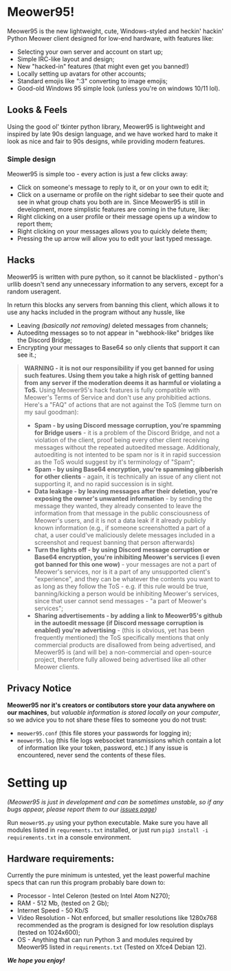 # Meower95!
Meower95 is the new lightweight, cute, Windows-styled and heckin' hackin' Python Meower client designed for low-end hardware, with features like:
* Selecting your own server and account on start up;
* Simple IRC-like layout and design;
* New "hacked-in" features (that might even get you banned!)
* Locally setting up avatars for other accounts;
* Standard emojis like ":3" converting to image emojis;
* Good-old Windows 95 simple look (unless you're on windows 10/11 lol).
## Looks & Feels
Using the good ol' tkinter python library, Meower95 is lightweight and inspired by late 90s design language, and we have worked hard to make it look as nice and fair to 90s designs, while providing modern features.
### Simple design
Meower95 is simple too - every action is just a few clicks away:
* Click on someone's message to reply to it, or on your own to edit it;
* Click on a username or profile on the right sidebar to see their quote and see in what group chats you both are in.
Since Meower95 is still in development, more simplistic features are coming in the future, like:
* Right clicking on a user profile or their message opens up a window to report them;
* Right clicking on your messages allows you to quickly delete them;
* Pressing the up arrow will allow you to edit your last typed message.
## Hacks
Meower95 is written with pure python, so it cannot be blacklisted - python's urllib doesn't send any unnecessary information to any servers, except for a random useragent.

In return this blocks any servers from banning this client, which allows it to use any hacks included in the program without any hussle, like
* Leaving *(basically not removing)* deleted messages from channels;
* Autoeditng messages so to not appear in "webhook-like" bridges like the Discord Bridge;
* Encrypting your messages to Base64 so only clients that support it can see it.;
> **WARNING - it is not our responsibility if you get banned for using such features. Using them you take a high risk of getting banned from any server if the moderation deems it as harmful or violating a ToS.**
> Using Meower95's hack features is fully compatible with Meower's Terms of Service and don't use any prohibitied actions.
> Here's a "FAQ" of actions that are not against the ToS (lemme turn on my saul goodman):
> * **Spam - by using Discord message corruption, you're spamming for Bridge users** - it is a problem of the Discord Bridge, and not a violation of the client, proof being every other client receiving messages without the repeated autoedited message. Additionaly, autoediting is not intented to be spam nor is it in rapid succession as the ToS would suggest by it's terminology of "Spam";
> * **Spam - by using Base64 encryption, you're spamming gibberish for other clients** - again, it is technically an issue of any client not supporting it, and no rapid succession is in sight.
> * **Data leakage - by leaving messages after their deletion, you're exposing the owner's unwanted information** - by sending the message they wanted, they already consented to leave the information from that message in the public consciousness of Meower's users, and it is not a data leak if it already publicly known information (e.g., if someone screenshotted a part of a chat, a user could've maliciously delete messages included in a screenshot and request banning that person afterwards)
> * **Turn the lights off - by using Discord message corruption or Base64 encryption, you're inhibiting Meower's services (i even got banned for this one wow)** - your messages are not a part of Meower's services, nor is it a part of any unsupported client's "experience", and they can be whatever the contents you want to as long as they follow the ToS - e.g. if this rule would be true, banning/kicking a person would be inhibiting Meower's services, since that user cannot send messages - "a part of Meower's services";
> * **Sharing advertisements - by adding a link to Meower95's github in the autoedit message (if Discord message corruption is enabled) you're advertising** - (this is obvious, yet has been frequently mentioned) the ToS specifically mentions that only commercial products are disallowed from being advertised, and Meower95 is (and will be) a non-commercial and open-source project, therefore fully allowed being advertised like all other Meower clients.
## Privacy Notice
**Meower95 nor it's creators or contibutors store your data anywhere on our machines**, but *valuable information is stored locally on your computer*, so we advice you to not share these files to someone you do not trust:
* `meower95.conf` (this file stores your passwords for logging in);
* `meower95.log` (this file logs websocket transmissions which contain a lot of information like your token, password, etc.)
If any issue is encountered, never send the contents of these files.

# Setting up
*(Meower95 is just in development and can be sometimes unstable, so if any bugs appear, please report them to our [issues page](https://github.com/tehbarney86/meower95/issues/))*

Run `meower95.py` using your python executable. Make sure you have all modules listed in `requrements.txt` installed, or just run `pip3 install -i requirements.txt` in a console environment.

## Hardware requirements:
Currently the pure minimum is untested, yet the least powerful machine specs that can run this program probably bare down to:
* Processor - Intel Celeron (tested on Intel Atom N270);
* RAM - 512 Mb, (tested on 2 Gb);
* Internet Speed - 50 Kb/S
* Video Resolution - Not enforced, but smaller resolutions like 1280x768 recommended as the program is designed for low resolution displays (tested on 1024x600);
* OS - Anything that can run Python 3 and modules required by Meower95 listed in `requirements.txt` (Tested on Xfce4 Debian 12).

***We hope you enjoy!***
